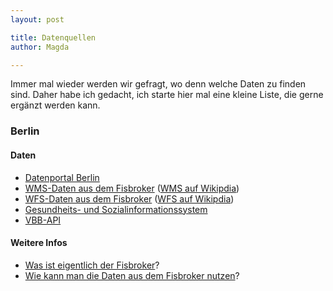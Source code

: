 ```yaml
---
layout: post

title: Datenquellen
author: Magda

---
```



Immer mal wieder werden wir gefragt, wo denn welche Daten zu finden sind. Daher habe ich gedacht, ich starte hier mal eine kleine Liste, die gerne ergänzt werden kann.

### Berlin

#### Daten
* [Datenportal Berlin][]
* [WMS-Daten aus dem Fisbroker][] ([WMS auf Wikipdia][])
* [WFS-Daten aus dem Fisbroker][] ([WFS auf Wikipdia][])
* [Gesundheits- und Sozialinformationssystem]
* [VBB-API]

#### Weitere Infos
* [Was ist eigentlich der Fisbroker][]?
* [Wie kann man die Daten aus dem Fisbroker nutzen][]?


[Datenportal Berlin]: http://daten.berlin.de/
[WMS-Daten aus dem Fisbroker]: http://fbinter.stadt-berlin.de/fb/berlin/service.jsp?type=WMS
[WMS auf Wikipdia]: http://de.wikipedia.org/wiki/Web_Map_Service
[WFS-Daten aus dem Fisbroker]: http://fbinter.stadt-berlin.de/fb/berlin/service.jsp?type=WFS
[WFS auf Wikipdia]: http://de.wikipedia.org/wiki/Web_Feature_Service
[Gesundheits- und Sozialinformationssystem]: http://www.gsi-berlin.info/gsi_gesundheitsdaten.asp

[Was ist eigentlich der Fisbroker]: http://www.stadtentwicklung.berlin.de/geoinformation/fis-broker/
[Wie kann man die Daten aus dem Fisbroker nutzen]: http://blog.buergerbautstadt.de/daten-aus-dem-fis-broker-nutzen/
[VBB-API]: http://www.vbb.de/de/article/webservices/schnittstellen-fuer-webentwickler/5070.html
